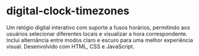 # digital-clock-timezones
Um relógio digital interativo com suporte a fusos horários, permitindo aos usuários selecionar diferentes locais e visualizar a hora correspondente. Inclui alternância entre modos claro e escuro para uma melhor experiência visual. Desenvolvido com HTML, CSS e JavaScript.
